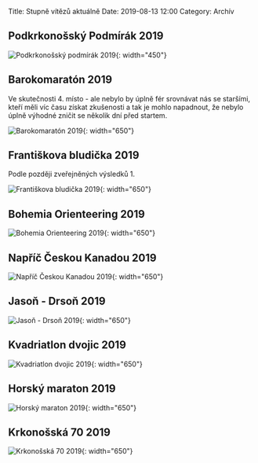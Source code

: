 Title: Stupně vítězů aktuálně
Date: 2019-08-13 12:00
Category: Archív

Podkrkonošský Podmírák 2019
---------------------------

![Podkrkonošský podmírák 2019]({static}/static/archiv/stupne-vitezu-aktualne/podkrkonossky-podmirak-2019.jpg){: width="450"}

Barokomaratón 2019
------------------

Ve skutečnosti 4. místo - ale nebylo by úplně fér srovnávat nás se staršími, kteří měli víc času získat zkušenosti a tak je mohlo napadnout, že nebylo úplně výhodné zničit se několik dní před startem.

![Barokomaratón 2019]({static}/static/archiv/stupne-vitezu-aktualne/barokomaraton-2019.jpg){: width="650"}

Františkova bludička 2019
------------------

Podle později zveřejněných výsledků 1.

![Františkova bludička 2019]({static}/static/archiv/stupne-vitezu-aktualne/frantiskova-bludicka-2019.jpg){: width="650"}

Bohemia Orienteering 2019
------------------

![Bohemia Orienteering 2019]({static}/static/archiv/stupne-vitezu-aktualne/bohemia-2019.jpg){: width="650"}

Napříč Českou Kanadou 2019
------------------

![Napříč Českou Kanadou 2019]({static}/static/archiv/stupne-vitezu-aktualne/ceska-kanada-2019.jpg){: width="650"}

Jasoň - Drsoň 2019
------------------

![Jasoň - Drsoň 2019]({static}/static/archiv/stupne-vitezu-aktualne/jason-drson-2019.jpg){: width="650"}

Kvadriatlon dvojic 2019
-----------------------

![Kvadriatlon dvojic 2019]({static}/static/archiv/stupne-vitezu-aktualne/kvadriatlon-dvojic-2019.jpg){: width="650"}

Horský maraton 2019
-------------------

![Horský maraton 2019]({static}/static/archiv/stupne-vitezu-aktualne/horsky-maraton-2019.jpg){: width="650"}

Krkonošská 70 2019
------------------

![Krkonošská 70 2019]({static}/static/archiv/stupne-vitezu-aktualne/krkonosska-70-2019.jpg){: width="650"}
